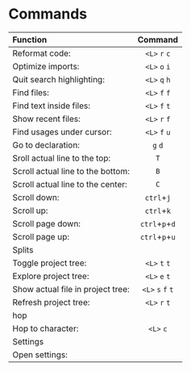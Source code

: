 # Commands
| Function | Command |
|:---------|:--------:|
| Reformat code: | `<L>` `r` `c` |
| Optimize imports: | `<L>` `o` `i` |
| Quit search highlighting: | `<L>` `q` `h` |
| Find files: | `<L>` `f` `f` |
| Find text inside files: | `<L>` `f` `t` |
| Show recent files: | `<L>` `r` `f` |
| Find usages under cursor: | `<L>` `f` `u` |
| Go to declaration: | `g` `d` |
| Sroll actual line to the top: | `T` |
| Scroll actual line to the bottom: | `B` |
| Scroll actual line to the center: | `C` |
| Scroll down: | `ctrl`+`j` |
| Scroll up: | `ctrl`+`k` |
| Scroll page down: | `ctrl`+`p`+`d` |
| Scroll page up: | `ctrl`+`p`+`u` |
| Splits | |
| Toggle project tree: | `<L>` `t` `t` |
| Explore project tree: | `<L>` `e` `t` |
| Show actual file in project tree: | `<L>` `s` `f` `t` |
| Refresh project tree: | `<L>` `r` `t` |
| hop | |
| Hop to character: | `<L>` `c` |
| Settings||
| Open settings: | 

